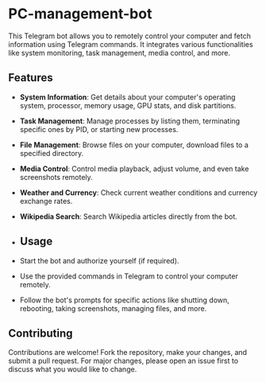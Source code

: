 # PC-management-bot

This Telegram bot allows you to remotely control your computer and fetch information using Telegram commands. It integrates various functionalities like system monitoring, task management, media control, and more.

## Features

- **System Information**: Get details about your computer's operating system, processor, memory usage, GPU stats, and disk partitions.
- **Task Management**: Manage processes by listing them, terminating specific ones by PID, or starting new processes.
- **File Management**: Browse files on your computer, download files to a specified directory.
- **Media Control**: Control media playback, adjust volume, and even take screenshots remotely.
- **Weather and Currency**: Check current weather conditions and currency exchange rates.
- **Wikipedia Search**: Search Wikipedia articles directly from the bot.

- ## Usage

- Start the bot and authorize yourself (if required).
- Use the provided commands in Telegram to control your computer remotely.
- Follow the bot's prompts for specific actions like shutting down, rebooting, taking screenshots, managing files, and more.

## Contributing

Contributions are welcome! Fork the repository, make your changes, and submit a pull request. For major changes, please open an issue first to discuss what you would like to change.
